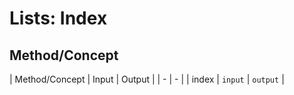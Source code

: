# Lists: Index

## Method/Concept

| Method/Concept | Input | Output |
| - | - |
| index | `input` | `output` |